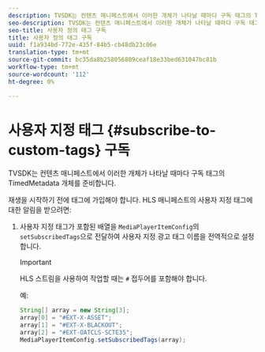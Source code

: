 ```yaml
---
description: TVSDK는 컨텐츠 매니페스트에서 이러한 개체가 나타날 때마다 구독 태그의 TimedMetadata 개체를 준비합니다.
seo-description: TVSDK는 컨텐츠 매니페스트에서 이러한 개체가 나타날 때마다 구독 태그의 TimedMetadata 개체를 준비합니다.
seo-title: 사용자 정의 태그 구독
title: 사용자 정의 태그 구독
uuid: f1a934bd-772e-435f-84b5-cb48db23c06e
translation-type: tm+mt
source-git-commit: bc35da8b258056809ceaf18e33bed631047bc81b
workflow-type: tm+mt
source-wordcount: '112'
ht-degree: 0%

---
```



# 사용자 지정 태그 {#subscribe-to-custom-tags} 구독

TVSDK는 컨텐츠 매니페스트에서 이러한 개체가 나타날 때마다 구독 태그의 TimedMetadata 개체를 준비합니다.

재생을 시작하기 전에 태그에 가입해야 합니다. HLS 매니페스트의 사용자 지정 태그에 대한 알림을 받으려면:

1. 사용자 지정 태그가 포함된 배열을 `MediaPlayerItemConfig`의 `setSubscribedTags`으로 전달하여 사용자 지정 광고 태그 이름을 전역적으로 설정합니다.

   >[!IMPORTANT]
   >
   >HLS 스트림을 사용하여 작업할 때는 `#` 접두어를 포함해야 합니다.

   예:

   ```java
   String[] array = new String[3]; 
   array[0] = "#EXT-X-ASSET"; 
   array[1] = "#EXT-X-BLACKOUT"; 
   array[2] = "#EXT-OATCLS-SCTE35"; 
   MediaPlayerItemConfig.setSubscribedTags(array);
   ```
